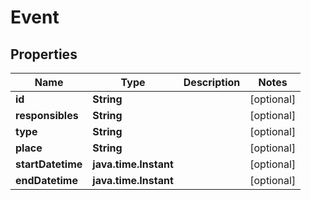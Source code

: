 

# Event


## Properties

Name | Type | Description | Notes
------------ | ------------- | ------------- | -------------
**id** | **String** |  |  [optional]
**responsibles** | **String** |  |  [optional]
**type** | **String** |  |  [optional]
**place** | **String** |  |  [optional]
**startDatetime** | **java.time.Instant** |  |  [optional]
**endDatetime** | **java.time.Instant** |  |  [optional]




